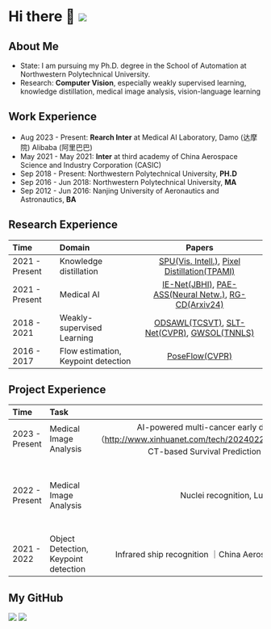 # Hi there 👋 ![](https://komarev.com/ghpvc/?username=gyguo&color=blue&style=flat-square)

##  About Me
- State: I am pursuing my Ph.D. degree in the School of Automation at Northwestern Polytechnical University.
- Research: **Computer Vision**, especially weakly supervised learning, knowledge distillation, medical image analysis, vision-language learning

## Work Experience
- Aug 2023 - Present: **Rearch Inter** at Medical AI Laboratory, Damo (达摩院) Alibaba (阿里巴巴)
- May 2021 - May 2021: **Inter** at third academy of China Aerospace Science and Industry Corporation (CASIC)
- Sep 2018 - Present: Northwestern Polytechnical University, **PH.D**
- Sep 2016 - Jun 2018: Northwestern Polytechnical University, **MA**
- Sep 2012 - Jun 2016: Nanjing University of Aeronautics and Astronautics, **BA**

## Research Experience
| Time | Domain | Papers  |
|:--------|:--------| :---------:|
|2021 - Present| Knowledge distillation | [SPU(Vis. Intell.)](https://link.springer.com/article/10.1007/s44267-023-00003-0), [Pixel Distillation(TPAMI)](https://ieeexplore.ieee.org/abstract/document/10579049) |
|2021 - Present| Medical AI| [IE-Net(JBHI)](https://ieeexplore.ieee.org/document/9357911), [PAE-ASS(Neural Netw.)](https://www.sciencedirect.com/science/article/pii/S0893608023007001), [RG-CD(Arxiv24)](http://arxiv.org/abs/2405.14230) |
|2018 - 2021| Weakly-supervised Learning | [ODSAWL(TCSVT)](https://ieeexplore.ieee.org/abstract/document/8554285), [SLT-Net(CVPR)](http://openaccess.thecvf.com/content/CVPR2021/html/Guo_Strengthen_Learning_Tolerance_for_Weakly_Supervised_Object_Localization_CVPR_2021_paper.html), [GWSOL(TNNLS)](https://ieeexplore.ieee.org/abstract/document/9899408) |
|2016 - 2017| Flow estimation, Keypoint detection| [PoseFlow(CVPR)](https://openaccess.thecvf.com/content_cvpr_2018/html/Zhang_PoseFlow_A_Deep_CVPR_2018_paper.html) |

## Project Experience
| Time | Task | Name  | Source  |
|:--------|:--------| :---------:| :---------:|
|2023 - Present | Medical Image Analysis | AI-powered multi-cancer early detection public welfare program([EN](http://zhejiang.chinadaily.com.cn/lishui/2024-03/05/c_967616.htm), [中文]（http://www.xinhuanet.com/tech/20240223/ba113561f9974296aca94089befed8e1/c.html）), CT-based Survival Prediction ｜Medical AI Laboratory, Damo, Alibaba|
|2022 - Present | Medical Image Analysis | Nuclei recognition, Lung ultrasound B-Line detection| Xijing Hospital, The Fourth Military Medical University |
|2021 - 2022 | Object Detection, Keypoint detection| Infrared ship recognition ｜China Aerospace Science and Industry Corporation (CASIC)|

## My GitHub 
<!-- Basic information -->
<img src="https:/github-metrics.svg" />

<!-- GitHub Data -->

<img src= "https://github-readme-stats-git-masterrstaa-rickstaa.vercel.app/api?username=gyguo&hide_title=true&hide_border=true&show_icons=true&include_all_commits=true&line_height=21text_color=000&icon_color=000&bg_color=0,ea6161,ffc64d,fffc4d,52fa5a&theme=graywhite" /> 
